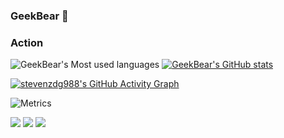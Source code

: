 ### GeekBear 👋

<!--
**stevenzdg988/stevenzdg988** is a ✨ _special_ ✨ repository because its `README.md` (this file) appears on your GitHub profile.

Here are some ideas to get you started:

- 🔭 I’m currently working on ...
- 🌱 I’m currently learning ...
- 👯 I’m looking to collaborate on ...
- 🤔 I’m looking for help with ...
- 💬 Ask me about ...
- 📫 How to reach me: ...
- 😄 Pronouns: ...
- ⚡ Fun fact: ...
-->
### Action
![GeekBear's Most used languages](https://github-readme-stats.vercel.app/api/top-langs/?username=stevenzdg988&layout=compact&hide_border=true&langs_count=10) [![GeekBear's GitHub stats](https://github-readme-stats.vercel.app/api?username=stevenzdg988)](https://github.com/anuraghazra/github-readme-stats)


[![stevenzdg988's GitHub Activity Graph](https://activity-graph.herokuapp.com/graph?username=stevenzdg988&theme=xcode)](https://github.com/stevenzdg988)

![Metrics](https://metrics.lecoq.io/stevenzdg988?template=classic&config.timezone=Asia%2FShanghai)

![](https://img.shields.io/badge/-HTML5-E34F26?style=flat-square&logo=html5&logoColor=white)
![](https://img.shields.io/badge/-CSS3-1572B6?style=flat-square&logo=css3)
![](https://img.shields.io/badge/-JavaScript-oringe?style=flat-square&logo=javascript)
